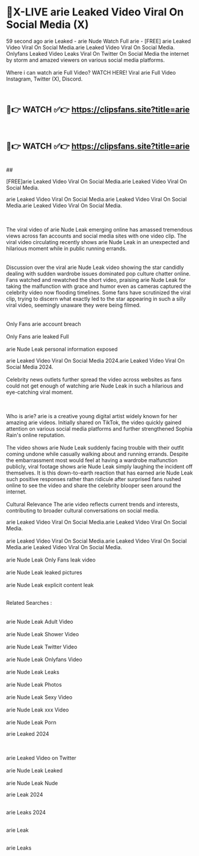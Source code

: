 # 🔴X-LIVE arie Leaked Video Viral On Social Media (X)<br>


59 second ago arie Leaked  - arie Nude  Watch Full arie - [FREE] arie Leaked Video Viral On Social Media.arie Leaked Video Viral On Social Media.   Onlyfans Leaked Video Leaks Viral On Twitter On Social Media the internet by storm and amazed viewers on various social media platforms. <br><br>
Where i can watch arie Full Video? WATCH HERE! Viral arie Full Video Instagram, Twitter (X), Discord. <br>


 <br>

##  🔴👉 WATCH ✅👉  <a href="https://clipsfans.site?title=arie&ref=git">https://clipsfans.site?title=arie</a> <br>
  <br>

##  🔴👉 WATCH ✅👉  <a href="https://clipsfans.site?title=arie&ref=git">https://clipsfans.site?title=arie</a> <br>
  <br>
  ##



[FREE]arie Leaked Video Viral On Social Media.arie Leaked Video Viral On Social Media. <br>

arie Leaked Video Viral On Social Media.arie Leaked Video Viral On Social Media.arie Leaked Video Viral On Social Media. <br>


  <br>

  <br>
The viral video of arie Nude Leak emerging online has amassed tremendous views across fan accounts and social media sites with one video clip. The viral video circulating recently shows arie Nude Leak in an unexpected and hilarious moment while in public running errands.<br>
<br>


<br>
Discussion over the viral arie Nude Leak video showing the star candidly dealing with sudden wardrobe issues dominated pop culture chatter online. Fans watched and rewatched the short video, praising arie Nude Leak for taking the malfunction with grace and humor even as cameras captured the celebrity video now flooding timelines. Some fans have scrutinized the viral clip, trying to discern what exactly led to the star appearing in such a silly viral video, seemingly unaware they were being filmed.<br>
<br>
<br> 
Only Fans arie account breach<br>
<br>
Only Fans arie leaked Full <br>
<br>
arie Nude Leak personal information exposed<br>

arie Leaked Video Viral On Social Media 2024.arie Leaked Video Viral On Social Media 2024. <br>
<br>
Celebrity news outlets further spread the video across websites as fans could not get enough of watching arie Nude Leak in such a hilarious and eye-catching viral moment.<br>
<br>

<br>
Who is arie? arie is a creative young digital artist widely known for her amazing arie videos. Initially shared on TikTok, the video quickly gained attention on various social media platforms and further strengthened Sophia Rain's online reputation.<br>
<br>
The video shows arie Nude Leak suddenly facing trouble with their outfit coming undone while casually walking about and running errands. Despite the embarrassment most would feel at having a wardrobe malfunction publicly, viral footage shows arie Nude Leak simply laughing the incident off themselves. It is this down-to-earth reaction that has earned arie Nude Leak such positive responses rather than ridicule after surprised fans rushed online to see the video and share the celebrity blooper seen around the internet.<br>
<br>
Cultural Relevance The arie video reflects current trends and interests, contributing to broader cultural conversations on social media.<br>

arie Leaked Video Viral On Social Media.arie Leaked Video Viral On Social Media.<br>
<br>
arie Leaked Video Viral On Social Media.arie Leaked Video Viral On Social Media.arie Leaked Video Viral On Social Media.<br>
<br>
arie Nude Leak Only Fans leak video<br>
<br>
arie Nude Leak leaked pictures<br>
<br>
arie Nude Leak explicit content leak<br>


<br>
Related Searches :<br>
<br>

<br>
arie Nude Leak Adult Video<br>
<br>
arie Nude Leak Shower Video<br>
<br>
arie Nude Leak Twitter Video<br>
<br>
arie Nude Leak Onlyfans Video<br>
<br>
arie Nude Leak Leaks<br>
<br>
arie Nude Leak Photos<br>

<br>
arie Nude Leak Sexy Video<br>
<br>
arie Nude Leak xxx Video<br>
<br>
arie Nude Leak Porn<br>

arie  Leaked 2024 <br> <br>
<br>

arie Leaked Video on Twitter <br>
<br>
arie Nude Leak Leaked<br>
<br>
arie Nude Leak Nude<br>


arie  Leak 2024 <br> <br>



arie  Leaks 2024 <br> <br>



 
arie  Leak<br> <br>



arie  Leaks<br> <br>





</p>




 



</p>










